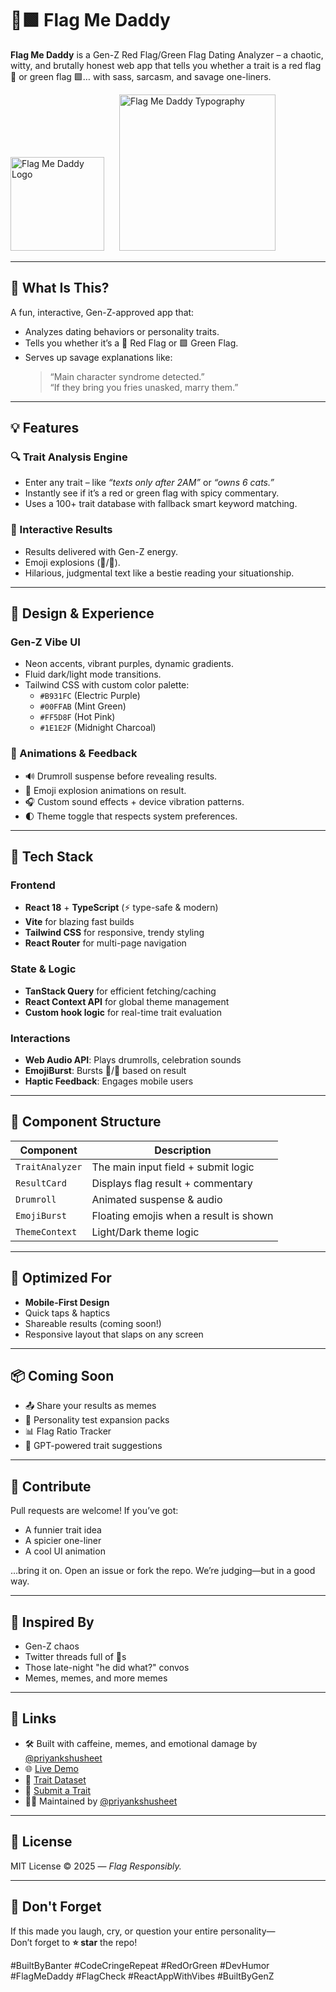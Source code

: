 # 🚩🟩 Flag Me Daddy

**Flag Me Daddy** is a Gen-Z Red Flag/Green Flag Dating Analyzer – a chaotic, witty, and brutally honest web app that tells you whether a trait is a red flag 🚩 or green flag 🟩… with sass, sarcasm, and savage one-liners.

<p align="left">
  <img src="https://github.com/user-attachments/assets/b8afe08e-15f2-4389-8abe-2f608cbec994" alt="Flag Me Daddy Logo" width="150" style="margin-right: 20px;"/>
  <img src="https://github.com/user-attachments/assets/73afc1af-a68d-4dc9-be15-812f1382cbd7" alt="Flag Me Daddy Typography" width="250"/>
</p>




---

## 🎯 What Is This?

A fun, interactive, Gen-Z-approved app that:
- Analyzes dating behaviors or personality traits.
- Tells you whether it’s a 🚩 Red Flag or 🟩 Green Flag.
- Serves up savage explanations like:
  > “Main character syndrome detected.”  
  > “If they bring you fries unasked, marry them.”

---

## 💡 Features

### 🔍 Trait Analysis Engine
- Enter any trait – like *“texts only after 2AM”* or *“owns 6 cats.”*
- Instantly see if it’s a red or green flag with spicy commentary.
- Uses a 100+ trait database with fallback smart keyword matching.

### 💬 Interactive Results
- Results delivered with Gen-Z energy.
- Emoji explosions (🚩/🥰).
- Hilarious, judgmental text like a bestie reading your situationship.

---

## 🎨 Design & Experience

### Gen-Z Vibe UI
- Neon accents, vibrant purples, dynamic gradients.
- Fluid dark/light mode transitions.
- Tailwind CSS with custom color palette:
  - `#B931FC` (Electric Purple)
  - `#00FFAB` (Mint Green)
  - `#FF5D8F` (Hot Pink)
  - `#1E1E2F` (Midnight Charcoal)

### 🎉 Animations & Feedback
- 🔊 Drumroll suspense before revealing results.
- 🎊 Emoji explosion animations on result.
- 🎧 Custom sound effects + device vibration patterns.
- 🌓 Theme toggle that respects system preferences.

---

## 🚀 Tech Stack

### Frontend
- **React 18** + **TypeScript** (⚡ type-safe & modern)
- **Vite** for blazing fast builds
- **Tailwind CSS** for responsive, trendy styling
- **React Router** for multi-page navigation

### State & Logic
- **TanStack Query** for efficient fetching/caching
- **React Context API** for global theme management
- **Custom hook logic** for real-time trait evaluation

### Interactions
- **Web Audio API**: Plays drumrolls, celebration sounds
- **EmojiBurst**: Bursts 🚩/🥰 based on result
- **Haptic Feedback**: Engages mobile users

---

## 🧩 Component Structure

| Component | Description |
|----------|-------------|
| `TraitAnalyzer` | The main input field + submit logic |
| `ResultCard` | Displays flag result + commentary |
| `Drumroll` | Animated suspense & audio |
| `EmojiBurst` | Floating emojis when a result is shown |
| `ThemeContext` | Light/Dark theme logic |

---

## 📱 Optimized For

- **Mobile-First Design**
- Quick taps & haptics
- Shareable results (coming soon!)
- Responsive layout that slaps on any screen

---

## 📦 Coming Soon

- 📤 Share your results as memes
- 🎨 Personality test expansion packs
- 📊 Flag Ratio Tracker
- 🤖 GPT-powered trait suggestions

---

## 🤙 Contribute

Pull requests are welcome! If you’ve got:
- A funnier trait idea
- A spicier one-liner
- A cool UI animation

…bring it on. Open an issue or fork the repo. We’re judging—but in a good way.

---

## 🧠 Inspired By

- Gen-Z chaos
- Twitter threads full of 🚩s
- Those late-night "he did what?" convos
- Memes, memes, and more memes

---

## 🔗 Links

- 🛠️ Built with caffeine, memes, and emotional damage by [@priyankshusheet](https://www.linkedin.com/in/priyankshusheet)
- 🌐 [Live Demo](https://flagmedaddy.vercel.app)
- 🧠 [Trait Dataset](./src/utils/traitDatabase.ts)
- 💬 [Submit a Trait](https://forms.gle/9WSfMETqjTQP9XKm6)
- 🧑‍💻 Maintained by [@priyankshusheet](https://github.com/priyankshusheet)
  
---

## 🧾 License

MIT License © 2025 — *Flag Responsibly.*

---

## 📢 Don't Forget

If this made you laugh, cry, or question your entire personality—  
Don’t forget to **⭐ star** the repo!

#BuiltByBanter #CodeCringeRepeat #RedOrGreen #DevHumor
#FlagMeDaddy #FlagCheck #ReactAppWithVibes #BuiltByGenZ


